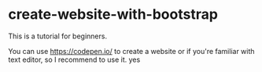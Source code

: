 # create-website-with-bootstrap
This is a tutorial for beginners.

You can use https://codepen.io/ to create a website or if you're familiar with text editor, so I recommend to use it.
yes